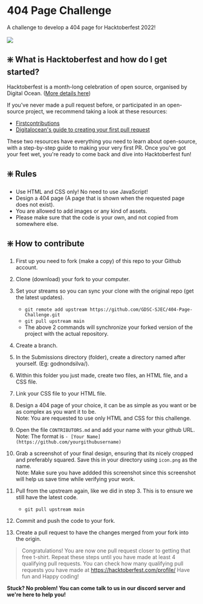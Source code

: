 # 404 Page Challenge

A challenge to develop a 404 page for Hacktoberfest 2022!<br /><br />
<img src="https://img.shields.io/badge/DIFFICULTY-Easy-228B22?style=for-the-badge&logo=OpenProject" />

## ❇️ What is Hacktoberfest and how do I get started?

Hacktoberfest is a month-long celebration of open source, organised by Digital Ocean. ([More details here](https://hacktoberfest.com/participation/))

If you've never made a pull request before, or participated in an open-source project, we recommend taking a look at these resources:

- [Firstcontributions](https://github.com/firstcontributions/first-contributions)
- [Digitalocean's guide to creating your first pull request](https://www.youtube.com/watch?v=nkuYH40cjo4)

These two resources have everything you need to learn about open-source, with a step-by-step guide to making your very first PR. Once you've got your feet wet, you're ready to come back and dive into Hacktoberfest fun!

## ❇️ Rules

- Use HTML and CSS only! No need to use JavaScript!
- Design a 404 page (A page that is shown when the requested page does not exist).
- You are allowed to add images or any kind of assets.
- Please make sure that the code is your own, and not copied from somewhere else.

## ❇️ How to contribute

1. First up you need to fork (make a copy) of this repo to your Github account.

2. Clone (download) your fork to your computer.

3. Set your streams so you can sync your clone with the original repo (get the latest updates).

   - `git remote add upstream https://github.com/GDSC-SJEC/404-Page-Challenge.git`
   - `git pull upstream main`
   - The above 2 commands will synchronize your forked version of the project with the actual repository.

4. Create a branch.

5. In the Submissions directory (folder), create a directory named after yourself. (Eg: godnondsilva/).

6. Within this folder you just made, create two files, an HTML file, and a CSS file.

7. Link your CSS file to your HTML file.

8. Design a 404 page of your choice, it can be as simple as you want or be as complex as you want it to be.
   <br />Note: You are requested to use only HTML and CSS for this challenge.

9. Open the file `CONTRIBUTORS.md` and add your name with your github URL.
   <br />Note: The format is `- [Your Name](https://github.com/yourgithubusername)`

10. Grab a screenshot of your final design, ensuring that its nicely cropped and preferably squared. Save this in your directory using `icon.png` as the name.
    <br />Note: Make sure you have addded this screenshot since this screenshot will help us save time while verifying your work.

11. Pull from the upstream again, like we did in step 3. This is to ensure we still have the latest code.

    - `git pull upstream main`

12. Commit and push the code to your fork.

13. Create a pull request to have the changes merged from your fork into the origin.

> Congratulations! You are now one pull request closer to getting that free t-shirt. Repeat these steps until you have made at least 4 qualifying pull requests. You can check how many qualifying pull requests you have made at <https://hacktoberfest.com/profile/> Have fun and Happy coding!

**Stuck? No problem! You can come talk to us in our discord server and we're here to help you!**
